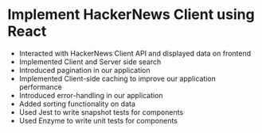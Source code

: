 # Implement HackerNews Client using React

* Interacted with HackerNews Client API and displayed data on frontend
* Implemented Client and Server side search
* Introduced pagination in our application
* Implemented Client-side caching to improve our application performance
* Introduced error-handling in our application
* Added sorting functionality on data
* Used Jest to write snapshot tests for components
* Used Enzyme to write unit tests for components

